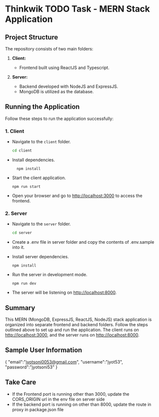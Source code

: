 # Thinkwik TODO Task - MERN Stack Application

## Project Structure

The repository consists of two main folders:

1. **Client:**
   - Frontend built using ReactJS and Typescript.

2. **Server:**
   - Backend developed with NodeJS and ExpressJS.
   - MongoDB is utilized as the database.

## Running the Application

Follow these steps to run the application successfully:

### 1. Client

- Navigate to the `client` folder.
  ```sh
  cd client
  ```

- Install dependencies.
  ```
    npm install
  ```

- Start the client application.
  ```
  npm run start
  ```

- Open your browser and go to [http://localhost:3000](http://localhost:3000) to access the frontend.

### 2. Server

- Navigate to the `server` folder.
  ```sh
  cd server
  ```

- Create a .env file in server folder and copy the contents of .env.sample into it.

- Install server dependencies.
  ```
  npm install
  ```

- Run the server in development mode.
  ```
  npm run dev
  ```

- The server will be listening on [http://localhost:8000](http://localhost:8000).

## Summary

This MERN (MongoDB, ExpressJS, ReactJS, NodeJS) stack application is organized into separate frontend and backend folders. Follow the steps outlined above to set up and run the application. The client runs on [http://localhost:3000](http://localhost:3000), and the server runs on [http://localhost:8000](http://localhost:8000).

## Sample User Information
{
  "email":"jyotsoni0053@gmail.com",
  "username":"jyot53",
  "password":"jyotsoni53"
}

## Take Care 
- If the Frontend port is running other than 3000, update the CORS_ORIGIN url in the env file on server side
- If the backend port is running on other than 8000, update the route in proxy in package.json file
